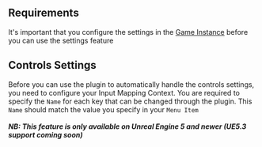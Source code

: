 ## Requirements
It's important that you configure the settings in the <a href="/gameinstance">Game Instance</a> before you can use the settings feature

## Controls Settings
Before you can use the plugin to automatically handle the controls settings, you need to configure your Input Mapping Context. You are required to specify the `Name` for each key that can be changed through the plugin. This `Name` should match the value you specify in your `Menu Item`<br/><br/>
<i><strong>NB: This feature is only available on Unreal Engine 5 and newer (UE5.3 support coming soon)</strong></i>